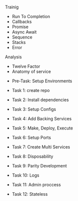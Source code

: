 Trainig

- Run To Completion
- Callbacks
- Promise
- Async Await
- Sequence
- Stacks
- Error

Analysis

- Twelve Factor
- Anatomy of service

* Pre-Task: Setup Environments
* Task 1: create repo
* Task 2: Install dependencies
* Task 3: Setup Configs


* Task 4: Add Backing Services
* Task 5: Make, Deploy, Execute
* Task 6: Setup Ports

* Task 7: Create Multi Services
* Task 8: Disposability
* Task 9: Parity Development
* Task 10: Logs
* Task 11: Admin proccess
* Task 12: Stateless
